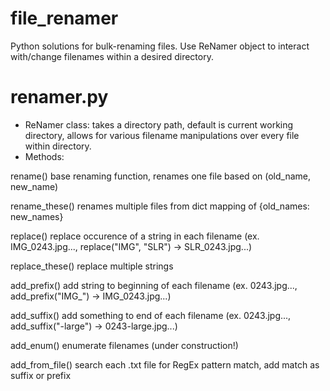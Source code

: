 # file_renamer
Python solutions for bulk-renaming files. Use ReNamer object to interact with/change filenames within a desired directory.

# renamer.py
- ReNamer class: takes a directory path, default is current working directory, allows for various filename manipulations over every file within directory.
- Methods:

rename()        base renaming function, renames one file based on (old_name, new_name)

rename_these()	renames multiple files from dict mapping of {old_names: new_names}

replace()		    replace occurence of a string in each filename (ex. IMG_0243.jpg..., replace("IMG", "SLR") -> SLR_0243.jpg...)

replace_these()	replace multiple strings

add_prefix()	  add string to beginning of each filename (ex. 0243.jpg..., add_prefix("IMG_") -> IMG_0243.jpg...)

add_suffix()	  add something to end of each filename (ex. 0243.jpg..., add_suffix("-large") -> 0243-large.jpg...)

add_enum()		  enumerate filenames (under construction!)

add_from_file()	search each .txt file for RegEx pattern match, add match as suffix or prefix
